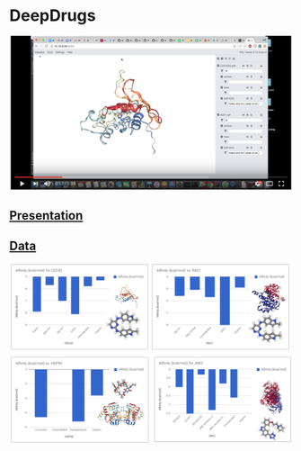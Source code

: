 # DeepDrugs

[![DeepChem Demo Video](screenshot.png)](https://youtu.be/9ffmstmmydM "DeepChem Demo")

## [Presentation](https://docs.google.com/presentation/d/1LF53G4Zc06jXIMK4J_fdJtUIXel1Pv1QrvAa6rMRgCA/edit?usp=sharing)

## [Data](https://docs.google.com/spreadsheets/d/1GHL2chbOtdbthPzAF40HAfvBkencMK4z44P1qfxFQQk/edit?usp=sharing)

![DeepChem_Data](data.png)
